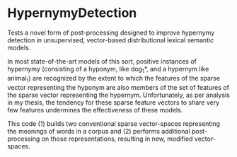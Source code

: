 # HypernymyDetection
Tests a novel form of post-processing designed to improve hypernymy detection in unsupervised, vector-based distributional lexical semantic models.

In most state-of-the-art models of this sort, positive instances of hypernymy (consisting of a hyponym, like dog<sub>1</sub>*, and a hypernym like animal<sub>1</sub>) are recognized by the extent to which the features of the sparse vector representing the hyponym are also members of the set of features of the sparse vector representing the hypernym. Unfortunately, as per analysis in my thesis, the tendency for these sparse feature vectors to share very few features undermines the effectiveness of these models.

This code (1) builds two conventional sparse vector-spaces representing the meanings of words in a corpus and (2) performs additional post-processing on those representations, resulting in new, modified vector-spaces.
